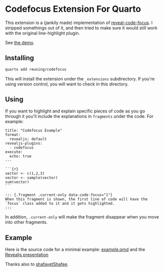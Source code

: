 # Codefocus Extension For Quarto

This extension is a (jankily made) implementation of [reveal-code-focus](https://github.com/bnjmnt4n/reveal-code-focus). I stripped somethings out of it, and then tried to make sure it would still work with the original line-highlight plugin. 

See [the demo](example.html).

## Installing

```bash
quarto add reuning/codefocus
```

This will install the extension under the `_extensions` subdirectory.
If you're using version control, you will want to check in this directory. 

## Using

If you want to highlight and explain specific pieces of code as you go through it you'll include the explanations in `fragments` under the code. For example:


````
title: "Codefocus Example"
format:
  revealjs: default
revealjs-plugins:
  - codefocus
execute:
  echo: true
---

```{r}
vector <- c(1,2,3)
vector <- sample(vector)
sum(vector)
```

::: {.fragment .current-only data-code-focus="1"}
When this fragment is shown, the first line of code will have the `focus` class added to it and it gets highlighted.
:::
````

In addition, `.current-only` will make the fragment disappear when you move into other fragments. 

## Example

Here is the source code for a minimal example: [example.qmd](example.qmd) and the [Revealjs presentation](example.html)

Thanks also to [shafayetShafee](https://github.com/shafayetShafee/codefocus).

